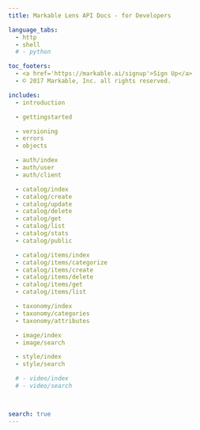 ```yaml
---
title: Markable Lens API Docs - for Developers

language_tabs:
  - http
  - shell
  # - python

toc_footers:
  - <a href='https://markable.ai/signup'>Sign Up</a>
  - © 2017 Markable, Inc. all rights reserved.

includes:
  - introduction

  - gettingstarted

  - versioning
  - errors
  - objects

  - auth/index
  - auth/user
  - auth/client

  - catalog/index
  - catalog/create
  - catalog/update
  - catalog/delete
  - catalog/get
  - catalog/list
  - catalog/stats
  - catalog/public

  - catalog/items/index
  - catalog/items/categorize
  - catalog/items/create
  - catalog/items/delete
  - catalog/items/get
  - catalog/items/list

  - taxonomy/index
  - taxonomy/categories
  - taxonomy/attributes

  - image/index
  - image/search

  - style/index
  - style/search

  # - video/index
  # - video/search



search: true
---
```

